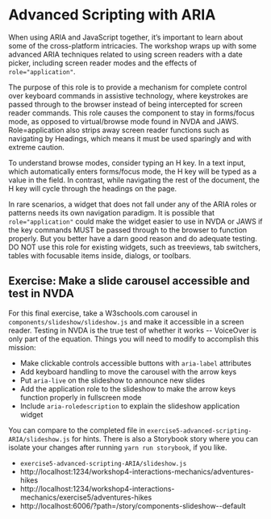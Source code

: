 # Advanced Scripting with ARIA

When using ARIA and JavaScript together, it’s important to learn about some of the cross-platform intricacies. The workshop wraps up with some advanced ARIA techniques related to using screen readers with a date picker, including screen reader modes and the effects of `role="application"`.

The purpose of this role is to provide a mechanism for complete control over keyboard commands in assistive technology, where
keystrokes are passed through to the browser instead of being intercepted for screen reader commands. This role causes the
component to stay in forms/focus mode, as opposed to virtual/browse mode found in NVDA and JAWS. Role=application also strips
away screen reader functions such as navigating by Headings, which means it must be used sparingly and with extreme caution.

To understand browse modes, consider typing an H key. In a text input, which automatically enters forms/focus mode, the H key
will be typed as a value in the field. In contrast, while navigating the rest of the document, the H key will cycle through
the headings on the page.

In rare scenarios, a widget that does not fall under any of the ARIA roles or patterns needs its own navigation paradigm. It
is possible that `role="application"` could make the widget easier to use in NVDA or JAWS if the key commands MUST be passed
through to the browser to function properly. But you better have a darn good reason and do adequate testing. DO NOT use this
role for existing widgets, such as treeviews, tab switchers, tables with focusable items inside, dialogs, or toolbars.

## Exercise: Make a slide carousel accessible and test in NVDA

For this final exercise, take a W3schools.com carousel in `components/slideshow/slideshow.js` and make it accessible in a
screen reader. Testing in NVDA is the true test of whether it works -- VoiceOver is only part of the equation. Things you
will need to modify to accomplish this mission:

- Make clickable controls accessible buttons with `aria-label` attributes
- Add keyboard handling to move the carousel with the arrow keys
- Put `aria-live` on the slideshow to announce new slides
- Add the application role to the slideshow to make the arrow keys function properly in fullscreen mode
- Include `aria-roledescription` to explain the slideshow application widget

You can compare to the completed file in `exercise5-advanced-scripting-ARIA/slideshow.js` for hints. There is also a
Storybook story where you can isolate your changes after running `yarn run storybook`, if you like.

- `exercise5-advanced-scripting-ARIA/slideshow.js`
- http://localhost:1234/workshop4-interactions-mechanics/adventures-hikes
- http://localhost:1234/workshop4-interactions-mechanics/exercise5/adventures-hikes
- http://localhost:6006/?path=/story/components-slideshow--default

